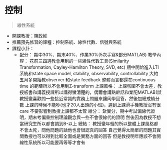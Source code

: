 # 控制

> 線性系統

* 開課教授：陳政維
* 推薦預先修習的課程：控制系統、線性代數、信號與系統
* 課程小卦：
  * 配分： 期中30%、期末40%、作業30%\(5次手寫&部分MATLAB\) 教學內容： 花前三四週教會用到的一些線性代數工具\(Similarity Transformation, Cayley-Hamilton Theory, SVD, etc\) 期中開始進入LTI系統和state space model, stability, observability, controllability 大約五月多開始教observer 和state feedback 整體而言都還在continuous time 的範疇所以不會用到Z-transform 上課風格： 上課氛圍不會太差，教授板書和講義授課所以講得蠻清楚的，偶爾會講點幹話和業配MATLAB\(誤 教授蠻喜歡問一些接近常識的實務上問題來讓同學回答，然後加總成績分數 上課的時候不能吵\(也才20人出頭的小班\)，遲到上課滑手機教授沒有很care 不要影響到教授上課都不太管 給分： 紮實分，期中考試偏線代證明，期末考偏重控制理論觀念與一些不會很線代的證明 然後因為教授不想當研究生所以都會調到B-以上 總結： 教授蠻年輕的所以整體上課風格都不會太死，問他問題的話他也會很認真的回答 自己覺得太簡單的問題其實問教授也可以得到比較全面或是實務方面的回答 但是教授明年應該不會開線性系統所以可能要再等等才會有

